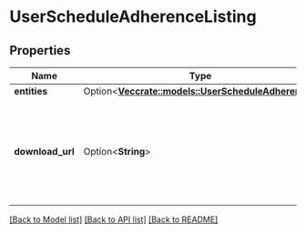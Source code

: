 # UserScheduleAdherenceListing

## Properties

Name | Type | Description | Notes
------------ | ------------- | ------------- | -------------
**entities** | Option<[**Vec<crate::models::UserScheduleAdherence>**](UserScheduleAdherence.md)> |  | [optional]
**download_url** | Option<**String**> | The downloadUrl if the response is too large to send directly via http response | [optional][readonly]

[[Back to Model list]](../README.md#documentation-for-models) [[Back to API list]](../README.md#documentation-for-api-endpoints) [[Back to README]](../README.md)


